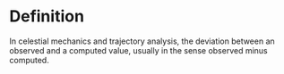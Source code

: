 # Definition

In celestial mechanics and trajectory analysis, the deviation between an
observed and a computed value, usually in the sense observed minus
computed.
